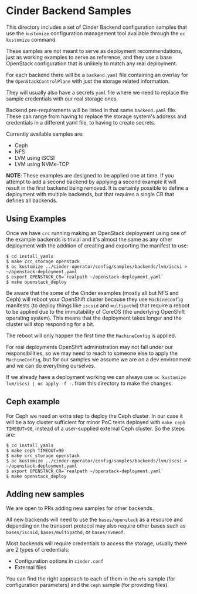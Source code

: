 # Cinder Backend Samples

This directory includes a set of Cinder Backend configuration samples that use
the `kustomize` configuration management tool available through the `oc
kustomize` command.

These samples are not meant to serve as deployment recommendations, just as
working examples to serve as reference, and they use a base OpenStack
configuration that is unlikely to match any real deployment.

For each backend there will be a `backend.yaml` file containing an overlay for
the `OpenStackControlPlane` with just the storage related information.

They will usually also have a secrets `yaml` file where we need to replace the
sample credentials with our real storage ones.

Backend pre-requirements will be listed in that same `backend.yaml` file.
These can range from having to replace the storage system's address and
credentials in a different yaml file, to having to create secrets.

Currently available samples are:

- Ceph
- NFS
- LVM using iSCSI
- LVM using NVMe-TCP

**NOTE**: These examples are designed to be applied one at time. If you attempt
to add a second backend by applying a second example it will result in the
first backend being removed. It is certainly possible to define a deployment
with multiple backends, but that requires a single CR that defines all
backends.

## Using Examples

Once we have `crc` running making an OpenStack deployment using one of the
example backends is trivial and it's almost the same as any other deployment
with the addition of creating and exporting the manifest to use:

```
$ cd install_yamls
$ make crc_storage openstack
$ oc kustomize ../cinder-operator/config/samples/backends/lvm/iscsi > ~/openstack-deployment.yaml
$ export OPENSTACK_CR=`realpath ~/openstack-deployment.yaml`
$ make openstack_deploy
```

Be aware that the some of the Cinder examples (mostly all but NFS and Ceph)
will reboot your OpenShift cluster because they use `MachineConfig` manifests
(to deploy things like `iscsid` and `multipathd`) that require a reboot to be
applied due to the immutability of CoreOS (the underlying OpenShift operating
system).  This means that the deployment takes longer and the cluster will stop
responding for a bit.

The reboot will only happen the first time the `MachineConfig` is applied.

For real deployments OpenShift administration may not fall under our
responsibilities, so we may need to reach to someone else to apply the
`MachineConfig`, but for our samples we assume we are on a dev environment and
we can do everything ourselves.

If we already have a deployment working we can always use
`oc kustomize lvm/iscsi | oc apply -f -`. from this directory to make the
changes.

## Ceph example

For Ceph we need an extra step to deploy the Ceph cluster. In our case it will
be a toy cluster sufficient for minor PoC tests deployed with `make ceph
TIMEOUT=90`, instead of a user-supplied external Ceph cluster. So the steps
are:

```
$ cd install_yamls
$ make ceph TIMEOUT=90
$ make crc_storage openstack
$ oc kustomize ../cinder-operator/config/samples/backends/lvm/iscsi > ~/openstack-deployment.yaml
$ export OPENSTACK_CR=`realpath ~/openstack-deployment.yaml`
$ make openstack_deploy
```

## Adding new samples

We are open to PRs adding new samples for other backends.

All new backends will need to use the `bases/openstack` as a resource and
depending on the transport protocol may also require other bases such as
`bases/iscsid`, `bases/multipathd`, or `bases/nvmeof`.

Most backends will require credentials to access the storage, usually there are
2 types of credentials:

- Configuration options in `cinder.conf`
- External files

You can find the right approach to each of them in the `nfs` sample (for
configuration parameters) and the `ceph` sample (for providing files).

